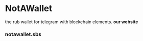# NotAWallet
the rub wallet for telegram with blockchain elements.
    **our website** 
### notawallet.sbs
